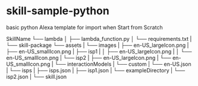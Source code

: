 # skill-sample-python
basic python Alexa template for import when Start from Scratch

SkillName
└── lambda
│   ├── lambda_function.py
│   └── requirements.txt
|
└── skill-package
    └── assets
    |   └── images
    |       ├── en-US_largeIcon.png
    |       ├── en-US_smallIcon.png
    |       ├── isp1
    |       │   ├── en-US_largeIcon.png
    |       │   └── en-US_smallIcon.png
    |       └── isp2
    |           ├── en-US_largeIcon.png
    |           └── en-US_smallIcon.png
    |
    └── interactionModels
    |   └── custom
    |       └── en-US.json
    |
    └── isps
    |   ├── isps.json
    |   ├── isp1.json
    |   └── exampleDirectory
    |       └── isp2.json
    |
    └── skill.json
